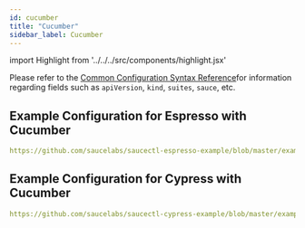 ```yaml
---
id: cucumber
title: "Cucumber"
sidebar_label: Cucumber
---
```


import Highlight from '../../../src/components/highlight.jsx'

Please refer to the [Common Configuration Syntax Reference](/testrunner-toolkit/configuration/common-syntax)for information regarding fields such as `apiVersion`, `kind`, `suites`, `sauce`, etc.

## Example Configuration for Espresso with Cucumber 

```yaml reference
https://github.com/saucelabs/saucectl-espresso-example/blob/master/examples/cucumber/.sauce/config.yml
```

## Example Configuration for Cypress with Cucumber 

```yaml reference
https://github.com/saucelabs/saucectl-cypress-example/blob/master/examples/cucumber/.sauce/config.yml
```